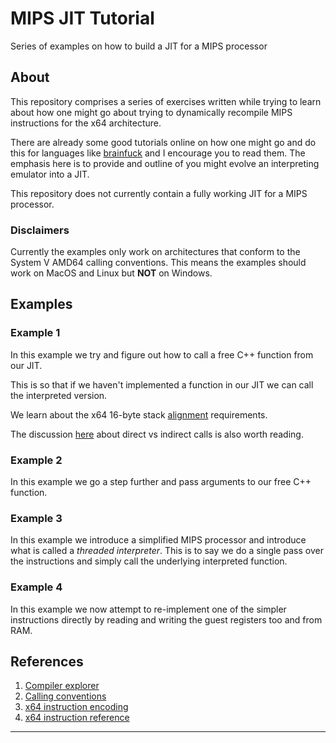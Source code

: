 # MIPS JIT Tutorial
Series of examples on how to build a JIT for a MIPS processor

## About
This repository comprises a series of exercises written while trying to learn about how one might go about trying to dynamically recompile MIPS instructions for the x64 architecture.

There are already some good tutorials online on how one might go and do this for languages like [brainfuck][bendersky-jit-tutorial] and I encourage you to read them. The emphasis here is to provide and outline of you might evolve an interpreting emulator into a JIT.

This repository does not currently contain a fully working JIT for a MIPS processor.

### Disclaimers
Currently the examples only work on architectures that conform to the System V AMD64 calling conventions. This means the examples should work on MacOS and Linux but **NOT** on Windows.

## Examples

### Example 1
In this example we try and figure out how to call a free C++ function from our JIT.

This is so that if we haven't implemented a function in our JIT we can call the interpreted version.

We learn about the x64 16-byte stack [alignment][x64-stack-alignment] requirements.

The discussion [here][x64-call-absolute] about direct vs indirect calls is also worth reading.

### Example 2
In this example we go a step further and pass arguments to our free C++ function.

### Example 3
In this example we introduce a simplified MIPS processor and introduce what is called a _threaded interpreter_. This is to say we do a single pass over the instructions and simply call the underlying interpreted function.

### Example 4
In this example we now attempt to re-implement one of the simpler instructions directly by reading and writing the guest registers too and from RAM.

## References

1. [Compiler explorer](https://godbolt.org)
1. [Calling conventions](https://www.agner.org/optimize/calling_conventions.pdf)
1. [x64 instruction encoding](https://wiki.osdev.org/X86-64_Instruction_Encoding)
1. [x64 instruction reference](https://www.felixcloutier.com/x86/)

***

[bendersky-jit-tutorial]: https://eli.thegreenplace.net/2017/adventures-in-jit-compilation-part-2-an-x64-jit/
[x64-stack-alignment]: https://users.rust-lang.org/t/jit-stack-protection-woes/6710
[x64-call-absolute]: https://stackoverflow.com/questions/19552158/call-an-absolute-pointer-in-x86-machine-code?noredirect=1&lq=1

